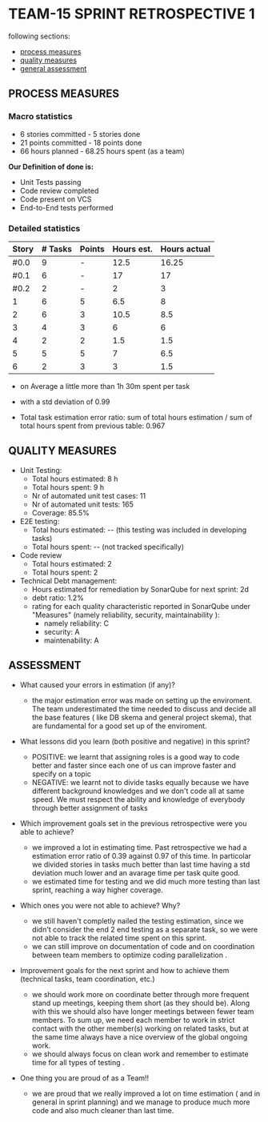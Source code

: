 TEAM-15 SPRINT RETROSPECTIVE 1
=====================================
following sections:
- [process measures](#process-measures)
- [quality measures](#quality-measures)
- [general assessment](#assessment)

## PROCESS MEASURES 

### Macro statistics

-  6 stories committed -  5  stories done 
-  21 points committed - 18 points done 
-  66 hours planned - 68.25 hours spent (as a team)

**Our Definition of done is:**  

- Unit Tests passing
- Code review completed
- Code present on VCS
- End-to-End tests performed


### Detailed statistics

| Story  | # Tasks | Points | Hours est. | Hours actual |
|--------|---------|--------|------------|-------------|
| #0.0   |   9     |   -    |   12.5     |   16.25     |
| #0.1	 |   6	   |   -    |	17	 |   17	       |
| #0.2	 |   2	   |   -    |   2	 |   3         |
| 1    	 |   6     |   5    |   6.5      |   8         |  
| 2	 |   6	   |   3    |	10.5	 |   8.5       |
| 3	 |   4	   |   3    |	6	 |   6	       |
| 4	 |   2	   |   2    |	1.5      |   1.5       |
| 5	 |   5	   |   5    |	7	 |   6.5       |
| 6	 |   2	   |   3    |	3	 |   1.5       |
  
- on Average a little more than 1h 30m spent per task
- with a std deviation of 0.99 

- Total task estimation error ratio: sum of total hours estimation / sum of total hours spent from previous table: 0.967

  
## QUALITY MEASURES 

- Unit Testing:
  - Total hours estimated: 8 h
  - Total hours spent: 9 h
  - Nr of automated unit test cases: 11
  - Nr of automated unit tests: 165
  - Coverage: 85.5%
- E2E testing:
  - Total hours estimated: -- (this testing was included in developing tasks)
  - Total hours spent: -- (not tracked specifically)
- Code review 
  - Total hours estimated: 2
  - Total hours spent: 2
- Technical Debt management:
  - Hours estimated for remediation by SonarQube for next sprint: 2d
  - debt ratio: 1.2%
  - rating for each quality characteristic reported in SonarQube under "Measures" (namely reliability, security, maintainability ):
	  - namely reliability: C
	  - security: A
	  - maintenability: A
  

## ASSESSMENT

- What caused your errors in estimation (if any)?
	- the major estimation error was made on setting up the enviroment. The team underestimated the time needed to discuss and decide all the base features ( like DB skema and general project skema), that are fundamental for a good set up of the enviroment.

- What lessons did you learn (both positive and negative) in this sprint?
	- POSITIVE: we learnt that assigning roles is a good way to code better and faster since each one of us can improve faster and specify on a topic
	- NEGATIVE: we learnt not to divide tasks equally because we have different background knowledges and we don't code all at same speed. We must respect the ability and knowledge of everybody through better assignment of tasks

- Which improvement goals set in the previous retrospective were you able to achieve? 
	- we improved a lot in estimating time. Past retrospective we had a estimation error ratio of 0.39 against 0.97 of this time. In particolar we divided stories in tasks much better than last time having a std deviation much lower and an avarage time per task quite good.
	- we estimated time for testing and we did much more testing than last sprint, reaching a way higher coverage.  
  
- Which ones you were not able to achieve? Why?
	- we still haven't completly nailed the testing estimation, since we didn't consider the end 2 end testing as a separate task, so we were not able to track the related time spent on this sprint.
	- we can still improve on documentation of code and on coordination between team members to optimize coding parallelization . 

- Improvement goals for the next sprint and how to achieve them (technical tasks, team coordination, etc.)
	- we should work more on coordinate better through more frequent stand up meetings,  keeping them short (as they should be). Along with this we should also have longer meetings between fewer team members. To sum up, we need each member to work in strict contact with the other member(s) working on related tasks, but at the same time always have a nice overview of the global ongoing work.
	- we should always focus on clean work and remember to estimate time for all types of testing .

- One thing you are proud of as a Team!!
	- we are proud that we really improved a lot on time estimation ( and in general in sprint planning) and we manage to produce much more code and also much cleaner than last time. 


